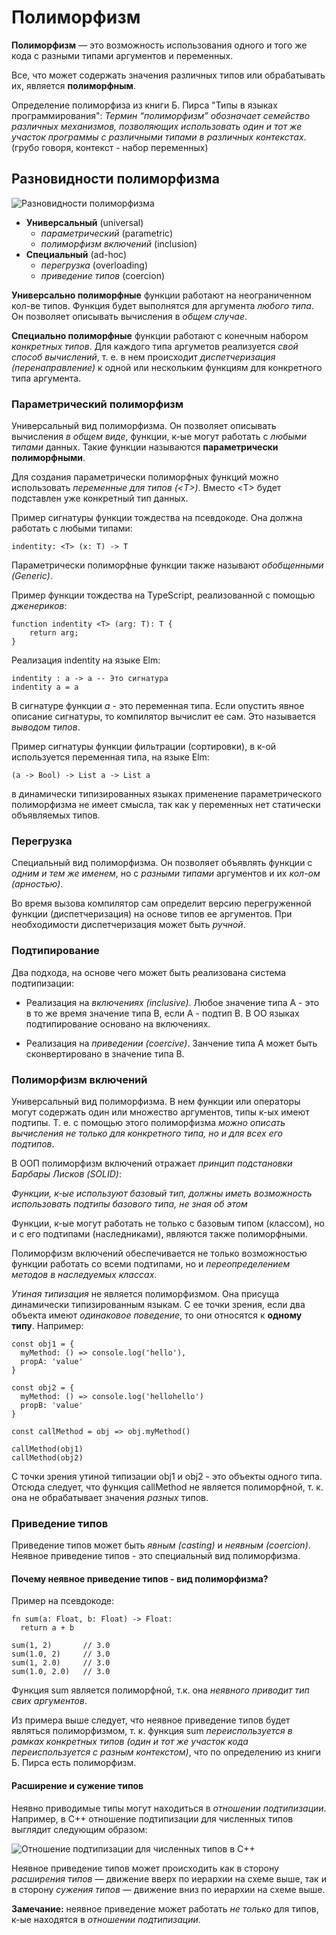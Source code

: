 # Полиморфизм

**Полиморфизм** — это возможность использования одного и того же кода с разными типами аргументов и переменных.

Все, что может содержать значения различных типов или обрабатывать их, является **полиморфным**.

Определение полиморфиза из книги Б. Пирса "Типы в языках программирования":
*Термин “полиморфизм” обозначает семейство различных механизмов, позволяющих использовать один и тот же участок программы с различными типами в различных контекстах*. (грубо говоря, контекст - набор переменных)



## Разновидности полиморфизма

![Разновидности полиморфизма](img/polymorphism.webp "Разновидности полиморфизма")

* __Универсальный__ (universal)
	* _параметрический_ (parametric)
	* _полиморфизм включений_ (inclusion)
* __Специальный__ (ad-hoc)
	* _перегрузка_ (overloading)
	* _приведение типов_ (coercion)

**Универсально полиморфные** функции работают на неограниченном кол-ве типов. Функция будет выполнятся для аргумента *любого типа*. Он позволяет описывать вычисления в *общем случае*.

**Специально полиморфные** функции работают с конечным набором *конкретных типов*. Для каждого типа аргуметов реализуется *свой способ вычислений*, т. е. в нем происходит *диспетчеризация (перенаправление)* к одной или нескольким функциям для конкретного типа аргумента.


### Параметрический полиморфизм

Универсальный вид полиморфизма. Он позволяет описывать вычисления *в общем виде*, функции, к-ые могут работать с *любыми типами* данных. Такие функции называются **параметрически полиморфными**.

Для создания параметрически полиморфных функций можно использовать *переменные для типов (\<T\>)*. Вместо \<T\> будет подставлен уже конкретный тип данных.

Пример сигнатуры функции тождества на псевдокоде. Она должна работать с любыми типами:

	indentity: <T> (x: T) -> T

Параметрически полиморфные функции также называют *обобщенными (Generic)*.

Пример функции тождества на TypeScript, реализованной с помощью *дженериков*:

	function indentity <T> (arg: T): T {
		return arg;
	}

Реализация indentity на языке Elm:

	indentity : a -> a -- Это сигнатура
	indentity a = a

В сигнатуре функции *a* - это переменная типа. Если опустить явное описание сигнатуры, то компилятор вычислит ее сам. Это называется *выводом типов*.

Пример сигнатуры функции фильтрации (сортировки), в к-ой используется переменная типа, на языке Elm:

	(a -> Bool) -> List a -> List a

в динамически типизированных языках применение параметрического полиморфизма не имеет смысла, так как у переменных нет статически объявляемых типов.


### Перегрузка

Специальный вид полиморфизма. Он позволяет объявлять функции с *одним и тем же именем*, но с *разными типами* аргументов и их *кол-ом (арностью)*.

Во время вызова компилятор сам определит версию перегруженной функции (диспетчеризация) на основе типов ее аргументов. При необходимости диспетчеризация может быть *ручной*.


### Подтипирование

Два подхода, на основе чего может быть реализована система подтипизации:

* Реализация на *включениях (inclusive)*. Любое значение типа А - это в то же время значение типа В, если А - подтип В. В ОО языках подтипирование основано на включениях. 

* Реализация на *приведении (coercive)*. Занчение типа А может быть сконвертировано в значение типа В.


### Полиморфизм включений

Универсальный вид полиморфизма. В нем функции или операторы могут содержать один или множество аргументов, типы к-ых имеют подтипы. Т. е. с помощью этого полиморфизма *можно описать вычисления не только для конкретного типа, но и для всех его подтипов*.

В ООП полиморфизм включений отражает *принцип подстановки Барбары Лисков (SOLID)*: 

*Функции, к-ые используют базовый тип, должны иметь возможность использовать подтипы базового типа, не зная об этом*

Функции, к-ые могут работать не только с базовым типом (классом), но и с его подтипами (наследниками), являются также полиморфными.

Полиморфизм включений обеспечивается не только возможностью функции работать со всеми подтипами, но и *переопределением методов в наследуемых классах*.

*Утиная типизация* не является полиморфизмом. Она присуща динамически типизированным языкам. С ее точки зрения, если два объекта имеют *одинаковое поведение*, то они относятся к **одному типу**. Например:

	const obj1 = { 
	  myMethod: () => console.log('hello'),
	  propA: 'value' 
	}
	
	const obj2 = {
	  myMethod: () => console.log('hellohello')
	  propB: 'value'
	}
	
	const callMethod = obj => obj.myMethod()
	
	callMethod(obj1)
	callMethod(obj2)

С точки зрения утиной типизации obj1 и obj2 - это объекты одного типа. Отсюда следует, что функция callMethod не является полиморфной, т. к. она не обрабатывает значения *разных* типов.


### Приведение типов

Приведение типов может быть *явным (casting)* и *неявным (coercion)*. Неявное приведение типов - это специальный вид полиморфизма.

#### Почему неявное приведение типов - вид полиморфизма?

Пример на псевдокоде:

	fn sum(a: Float, b: Float) -> Float:
	  return a + b 
	
	sum(1, 2)       // 3.0
	sum(1.0, 2)     // 3.0
	sum(1, 2.0)     // 3.0
	sum(1.0, 2.0)   // 3.0

Функция sum является полиморфной, т.к. она *неявного приводит тип свих аргументов*.

Из примера выше следует, что неявное приведение типов будет являться полиморфизмом, т. к. функция sum *переиспользуется в рамках конкретных типов (один и тот же участок кода переиспользуется с разным контекстом)*, что по определению из книги Б. Пирса есть полиморфизм.

#### Расширение и сужение типов

Неявно приводимые типы могут находиться в *отношении подтипизации*. Например, в C++ отношение подтипизации для численных типов выглядит следующим образом:

![Отношение подтипизации для численных типов в C++](img/C_types.webp "C type casting")

Неявное приведение типов может происходить как в сторону *расширения типов* — движение вверх по иерархии на схеме выше, так и в сторону *сужения типов* — движение вниз по иерархии на схеме выше.

**Замечание:** неявное приведение может работать *не только* для типов, к-ые находятся в *отношении подтипизации*.